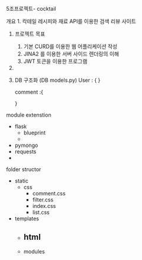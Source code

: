5조프로젝트- cocktail

개요 1. 칵테일 레시피와 재료 API를 이용한 검색 리뷰 사이트

1. 프로젝트 목표

   1. 기본 CURD를 이용한 웹 어플리케이션 작성
   2. JINA2 를 이용한 서버 사이드 렌더링의 이해
   3. JWT 토큰을 이용한 프로그램
   <!-- 4. 필요한 기능을 올바르게 구현했나 -->
3. 
 
 
 
5. DB 구조화 (DB models.py)
   User : {
   }
   
   comment :{

   } 

module extenstion

- flask
  - blueprint
  -
- pymongo
- requests
-

folder structor

- static
  - css
    - comment.css
    - filter.css
    - index.css
    - list.css
- templates
  - html
    -
  - modules
